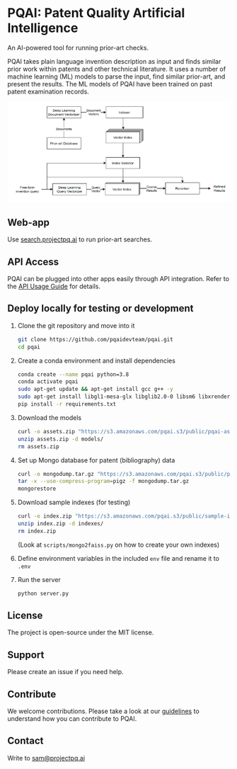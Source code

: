 # PQAI: Patent Quality Artificial Intelligence

An AI-powered tool for running prior-art checks.

PQAI takes plain language invention description as input and finds similar prior work within patents and other technical literature. It uses a number of machine learning (ML) models to parse the input, find similar prior-art, and present the results. The ML models of PQAI have been trained on past patent examination records.

![PQAI Architecture](docs/architecture.png)

## Web-app

Use [search.projectpq.ai](https://search.projectpq.ai) to run prior-art searches.

## API Access

PQAI can be plugged into other apps easily through API integration. Refer to the [API Usage Guide](docs/README-API.md) for details.

## Deploy locally for testing or development

1. Clone the git repository and move into it

   ```bash
   git clone https://github.com/pqaidevteam/pqai.git
   cd pqai
   ```

2. Create a conda environment and install dependencies

   ```bash
   conda create --name pqai python=3.8
   conda activate pqai
   sudo apt-get update && apt-get install gcc g++ -y
   sudo apt-get install libgl1-mesa-glx libglib2.0-0 libsm6 libxrender1 libxext6 -y
   pip install -r requirements.txt
   ```

3. Download the models

   ```bash
   curl -o assets.zip "https://s3.amazonaws.com/pqai.s3/public/pqai-assets-latest.zip"
   unzip assets.zip -d models/
   rm assets.zip
   ```

4. Set up Mongo database for patent (bibliography) data

   ```bash
   curl -o mongodump.tar.gz "https://s3.amazonaws.com/pqai.s3/public/pqai-mongo-dump.tar.gz"
   tar -x --use-compress-program=pigz -f mongodump.tar.gz
   mongorestore
   ```

5. Download sample indexes (for testing)

   ```bash
   curl -o index.zip "https://s3.amazonaws.com/pqai.s3/public/sample-index.zip"
   unzip index.zip -d indexes/
   rm index.zip
   ```

   (Look at `scripts/mongo2faiss.py` on how to create your own indexes)

6. Define environment variables in the included `env` file and rename it to `.env`

7. Run the server

   ```bash
   python server.py
   ```

## License

The project is open-source under the MIT license.

## Support

Please create an issue if you need help.

## Contribute

We welcome contributions. Please take a look at our [guidelines](./CONTRIBUTING.md) to understand how you can contribute to PQAI.

## Contact

Write to [sam@projectpq.ai](sam@projectpq.ai)
